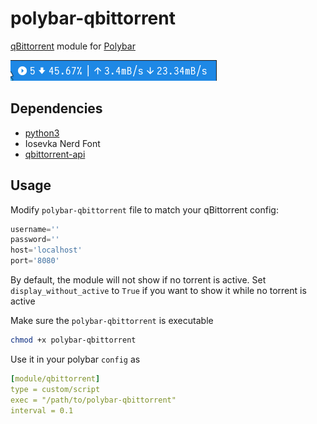 # polybar-qbittorrent

[qBittorrent](https://github.com/qbittorrent/qBittorrent) module for [Polybar](https://github.com/jaagr/polybar)

![screenshot](screenshot.png)

## Dependencies

* [python3](https://www.python.org)
* Iosevka Nerd Font
* [qbittorrent-api](https://pypi.org/project/qbittorrent-api/)

## Usage

Modify `polybar-qbittorrent` file to match your qBittorrent config:

``` python
username=''
password=''
host='localhost'
port='8080'
```

By default, the module will not show if no torrent is active. Set `display_without_active` to `True` if you want to show it while no torrent is active

Make sure the `polybar-qbittorrent` is executable

``` bash
chmod +x polybar-qbittorrent
```

Use it in your polybar `config` as

``` yaml
[module/qbittorrent]  
type = custom/script  
exec = "/path/to/polybar-qbittorrent"  
interval = 0.1
````
